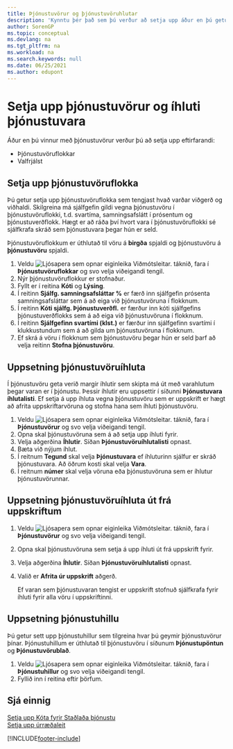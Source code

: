 ```yaml
---
title: Þjónustuvörur og þjónustuvöruhlutar
description: 'Kynntu þér það sem þú verður að setja upp áður en þú getur notað þjónustuvörur, eins og sjálfgefin gildi á borð við svartíma og þjónustuverðflokk.'
author: SorenGP
ms.topic: conceptual
ms.devlang: na
ms.tgt_pltfrm: na
ms.workload: na
ms.search.keywords: null
ms.date: 06/25/2021
ms.author: edupont
---
```

# <a name="set-up-service-items-and-service-item-components"></a><a name="set-up-service-items-and-service-item-components"></a>Setja upp þjónustuvörur og íhluti þjónustuvara
Áður en þú vinnur með þjónustuvörur verður þú að setja upp eftirfarandi:

* Þjónustuvöruflokkar
* Valfrjálst

## <a name="to-set-up-service-item-groups"></a><a name="to-set-up-service-item-groups"></a>Setja upp þjónustuvöruflokka
Þú getur setja upp þjónustuvöruflokka sem tengjast hvað varðar viðgerð og viðhaldi. Skilgreina má sjálfgefin gildi vegna þjónustuvöru í þjónustuvöruflokki, t.d. svartíma, samningsafslátt í prósentum og þjónustuverðflokk. Hægt er að ráða því hvort vara í þjónustuvöruflokki sé sjálfkrafa skráð sem þjónustuvara þegar hún er seld.  

Þjónustuvöruflokkum er úthlutað til vöru á **birgða** spjaldi og þjónustuvöru á **þjónustuvöru** spjaldi.  

1. Veldu ![Ljósapera sem opnar eiginleika Viðmótsleitar.](media/ui-search/search_small.png "Segðu mér hvað þú vilt gera") táknið, fara í **Þjónustuvöruflokkar** og svo velja viðeigandi tengil.  
2. Nýr þjónustuvöruflokkur er stofnaður.  
3. Fyllt er í reitina **Kóti** og **Lýsing**.  
4. Í reitinn **Sjálfg. samningsafsláttar %** er færð inn sjálfgefin prósenta samningsafsláttar sem á að eiga við þjónustuvöruna í flokknum.  
5. Í reitinn **Kóti sjálfg. Þjónustuverðfl.** er færður inn kóti sjálfgefins þjónustuverðflokks sem á að eiga við þjónustuvöruna í flokknum.  
6. Í reitinn **Sjálfgefinn svartími (klst.)** er færður inn sjálfgefinn svartími í klukkustundum sem á að gilda um þjónustuvöruna í flokknum.  
7. Ef skrá á vöru í flokknum sem þjónustuvöru þegar hún er seld þarf að velja reitinn **Stofna þjónustuvöru**.  

## <a name="to-set-up-service-item-components"></a><a name="to-set-up-service-item-components"></a>Uppsetning þjónustuvöruíhluta
Í þjónustuvöru geta verið margir íhlutir sem skipta má út með varahlutum þegar varan er í þjónustu. Þessir íhlutir eru uppsettir í síðunni **Þjónustuvara íhlutalisti**. Ef setja á upp íhluta vegna þjónustuvöru sem er uppskrift er hægt að afrita uppskriftarvöruna og stofna hana sem íhluti þjónustuvöru.

1. Veldu ![Ljósapera sem opnar eiginleika Viðmótsleitar.](media/ui-search/search_small.png "Segðu mér hvað þú vilt gera") táknið, fara í **Þjónustuvörur** og svo velja viðeigandi tengil.
2. Opna skal þjónustuvöruna sem á að setja upp íhluti fyrir.  
3. Velja aðgerðina **Íhlutir**. Síðan **Þjónustuvöruíhlutalisti** opnast.  
4. Bæta við nýjum íhlut.  
5. Í reitnum **Tegund** skal velja **Þjónustuvara** ef íhluturinn sjálfur er skráð þjónustuvara. Að öðrum kosti skal velja **Vara**.  
6. Í reitnum **númer** skal velja vöruna eða þjónustuvöruna sem er íhlutur þjónustuvörunnar.  

## <a name="to-set-up-service-item-components-from-a-bom"></a><a name="to-set-up-service-item-components-from-a-bom"></a>Uppsetning þjónustuvöruíhluta út frá uppskriftum
1.  Veldu ![Ljósapera sem opnar eiginleika Viðmótsleitar.](media/ui-search/search_small.png "Segðu mér hvað þú vilt gera") táknið, fara í **Þjónustuvörur** og svo velja viðeigandi tengil.  
2. Opna skal þjónustuvöruna sem setja á upp íhluti út frá uppskrift fyrir.  
3. Velja aðgerðina **Íhlutir**. Síðan **Þjónustuvöruíhlutalisti** opnast.  
4. Valið er **Afrita úr uppskrift** aðgerð.  

    Ef varan sem þjónustuvaran tengist er uppskrift stofnuð sjálfkrafa fyrir íhluti fyrir alla vöru í uppskriftinni.  

## <a name="to-set-up-a-service-shelf"></a><a name="to-set-up-a-service-shelf"></a>Uppsetning þjónustuhillu
Þú getur sett upp þjónustuhillur sem tilgreina hvar þú geymir þjónustuvörur þínar. Þjónustuhillum er úthlutað til þjónustuvöru í síðunum **Þjónustupöntun** og **Þjónustuvörublað**.  

1. Veldu ![Ljósapera sem opnar eiginleika Viðmótsleitar.](media/ui-search/search_small.png "Segðu mér hvað þú vilt gera") táknið, fara í **Þjónustuhillur** og svo velja viðeigandi tengil.
2. Fyllið inn í reitina eftir þörfum.

## <a name="see-also"></a><a name="see-also"></a>Sjá einnig
[Setja upp Kóta fyrir Staðlaða þjónustu](service-how-setup-service-coding.md)   
[Setja upp úrræðaleit](service-how-setup-troubleshooting.md)


[!INCLUDE[footer-include](includes/footer-banner.md)]
